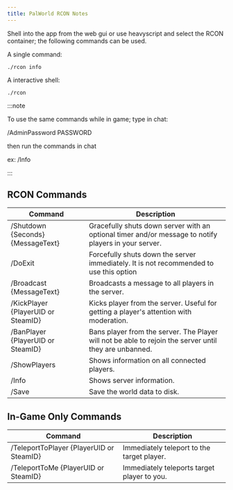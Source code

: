 ```yaml
---
title: PalWorld RCON Notes
---
```


Shell into the app from the web gui or use heavyscript and select the RCON container; the following commands can be used.

A single command:

```shell
./rcon info
```

A interactive shell:

```shell
./rcon
```

:::note

To use the same commands while in game;
type in chat:

/AdminPassword PASSWORD

then run the commands in chat

ex: /Info

:::

## RCON Commands

| Command                              | Description                                                                                               |
|--------------------------------------|-----------------------------------------------------------------------------------------------------------|
| /Shutdown {Seconds} {MessageText}   | Gracefully shuts down server with an optional timer and/or message to notify players in your server.       |
| /DoExit                              | Forcefully shuts down the server immediately. It is not recommended to use this option                    |
| /Broadcast {MessageText}             | Broadcasts a message to all players in the server.                                                        |
| /KickPlayer {PlayerUID or SteamID}   | Kicks player from the server. Useful for getting a player's attention with moderation.                    |
| /BanPlayer {PlayerUID or SteamID}    | Bans player from the server. The Player will not be able to rejoin the server until they are unbanned.    |
| /ShowPlayers                         | Shows information on all connected players.                                                               |
| /Info                                | Shows server information.                                                                                 |
| /Save                                | Save the world data to disk.                                                                              |

## In-Game Only Commands

| Command                              | Description                                                                                               |
|--------------------------------------|-----------------------------------------------------------------------------------------------------------|
| /TeleportToPlayer {PlayerUID or SteamID} | Immediately teleport to the target player.                                                            |
| /TeleportToMe {PlayerUID or SteamID} | Immediately teleports target player to you.                                                               |
